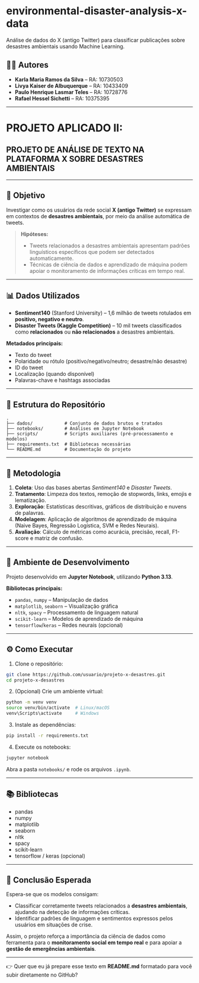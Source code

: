 # environmental-disaster-analysis-x-data
Análise de dados do X (antigo Twitter) para classificar publicações sobre desastres ambientais usando  Machine Learning.

## 👩‍💻 Autores

* **Karla Maria Ramos da Silva** – RA: 10730503
* **Livya Kaiser de Albuquerque** – RA: 10433409
* **Paulo Henrique Lasmar Teles** – RA: 10728776
* **Rafael Hessel Sichetti** – RA: 10375395

---

# PROJETO APLICADO II:

## PROJETO DE ANÁLISE DE TEXTO NA PLATAFORMA X SOBRE DESASTRES AMBIENTAIS

---

## 🎯 Objetivo

Investigar como os usuários da rede social **X (antigo Twitter)** se expressam em contextos de **desastres ambientais**, por meio da análise automática de tweets.

> **Hipóteses:**
>
> * Tweets relacionados a desastres ambientais apresentam padrões linguísticos específicos que podem ser detectados automaticamente.
> * Técnicas de ciência de dados e aprendizado de máquina podem apoiar o monitoramento de informações críticas em tempo real.

---

## 📊 Dados Utilizados

* **Sentiment140** (Stanford University) – 1,6 milhão de tweets rotulados em **positivo, negativo e neutro**.
* **Disaster Tweets (Kaggle Competition)** – 10 mil tweets classificados como **relacionados** ou **não relacionados** a desastres ambientais.

**Metadados principais:**

* Texto do tweet
* Polaridade ou rótulo (positivo/negativo/neutro; desastre/não desastre)
* ID do tweet
* Localização (quando disponível)
* Palavras-chave e hashtags associadas

---

## 📁 Estrutura do Repositório

```
.
├── dados/            # Conjunto de dados brutos e tratados
├── notebooks/        # Análises em Jupyter Notebook
├── scripts/          # Scripts auxiliares (pré-processamento e modelos)
├── requirements.txt  # Bibliotecas necessárias
└── README.md         # Documentação do projeto
```

---

## 📌 Metodologia

1. **Coleta**: Uso das bases abertas *Sentiment140* e *Disaster Tweets*.
2. **Tratamento**: Limpeza dos textos, remoção de stopwords, links, emojis e lematização.
3. **Exploração**: Estatísticas descritivas, gráficos de distribuição e nuvens de palavras.
4. **Modelagem**: Aplicação de algoritmos de aprendizado de máquina (Naive Bayes, Regressão Logística, SVM e Redes Neurais).
5. **Avaliação**: Cálculo de métricas como acurácia, precisão, recall, F1-score e matriz de confusão.

---

## 🔧 Ambiente de Desenvolvimento

Projeto desenvolvido em **Jupyter Notebook**, utilizando **Python 3.13**.

**Bibliotecas principais:**

* `pandas`, `numpy` – Manipulação de dados
* `matplotlib`, `seaborn` – Visualização gráfica
* `nltk`, `spacy` – Processamento de linguagem natural
* `scikit-learn` – Modelos de aprendizado de máquina
* `tensorflow`/`keras` – Redes neurais (opcional)

---

## ⚙️ Como Executar

1. Clone o repositório:

```bash
git clone https://github.com/usuario/projeto-x-desastres.git
cd projeto-x-desastres
```

2. (Opcional) Crie um ambiente virtual:

```bash
python -m venv venv
source venv/bin/activate  # Linux/macOS
venv\Scripts\activate     # Windows
```

3. Instale as dependências:

```bash
pip install -r requirements.txt
```

4. Execute os notebooks:

```bash
jupyter notebook
```

Abra a pasta `notebooks/` e rode os arquivos `.ipynb`.

---

## 📚 Bibliotecas

* pandas
* numpy
* matplotlib
* seaborn
* nltk
* spacy
* scikit-learn
* tensorflow / keras (opcional)

---

## 🧠 Conclusão Esperada

Espera-se que os modelos consigam:

* Classificar corretamente tweets relacionados a **desastres ambientais**, ajudando na detecção de informações críticas.
* Identificar padrões de linguagem e sentimentos expressos pelos usuários em situações de crise.

Assim, o projeto reforça a importância da ciência de dados como ferramenta para o **monitoramento social em tempo real** e para apoiar a **gestão de emergências ambientais**.

---

👉 Quer que eu já prepare esse texto em **README.md** formatado para você subir diretamente no GitHub?
